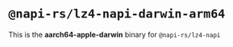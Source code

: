 # `@napi-rs/lz4-napi-darwin-arm64`

This is the **aarch64-apple-darwin** binary for `@napi-rs/lz4-napi`
